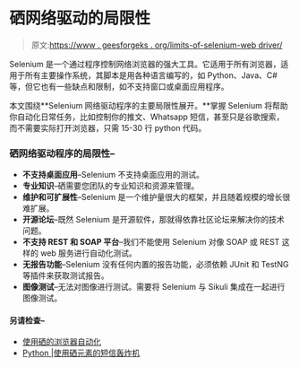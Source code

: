 # 硒网络驱动的局限性

> 原文:[https://www . geesforgeks . org/limits-of-selenium-web driver/](https://www.geeksforgeeks.org/limitations-of-selenium-webdriver/)

Selenium 是一个通过程序控制网络浏览器的强大工具。它适用于所有浏览器，适用于所有主要操作系统，其脚本是用各种语言编写的，如 Python、Java、C#等，但它也有一些缺点和限制，如不支持窗口或桌面应用程序。

本文围绕**Selenium 网络驱动程序的主要局限性展开。**掌握 Selenium 将帮助你自动化日常任务，比如控制你的推文、Whatsapp 短信，甚至只是谷歌搜索，而不需要实际打开浏览器，只需 15-30 行 python 代码。

### 硒网络驱动程序的局限性–

*   **不支持桌面应用**–Selenium 不支持桌面应用的测试。
*   **专业知识**–硒需要您团队的专业知识和资源来管理。
*   **维护和可扩展性**–Selenium 是一个维护量很大的框架，并且随着规模的增长很难扩展。
*   **开源论坛**–既然 Selenium 是开源软件，那就得依靠社区论坛来解决你的技术问题。
*   **不支持 REST 和 SOAP 平台**–我们不能使用 Selenium 对像 SOAP 或 REST 这样的 web 服务进行自动化测试。
*   **无报告功能**–Selenium 没有任何内置的报告功能，必须依赖 JUnit 和 TestNG 等插件来获取测试报告。
*   **图像测试**–无法对图像进行测试。需要将 Selenium 与 Sikuli 集成在一起进行图像测试。

#### 另请检查–

*   [使用硒的浏览器自动化](https://www.geeksforgeeks.org/browser-automation-using-selenium/)
*   [Python |使用硒元素的短信轰炸机](https://www.geeksforgeeks.org/python-sms-bomber-using-selenium/)